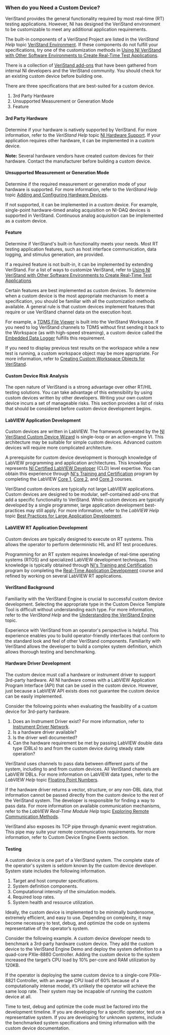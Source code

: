 ### When do you Need a Custom Device?

VeriStand provides the general functionality required by most real-time (RT) testing applications. However, NI has designed the VeriStand environment to be customizable to meet any additional application requirements.

The built-in components of a VeriStand Project are listed in the *VeriStand Help* topic [VeriStand Environment](https://www.ni.com/documentation/en/veristand/latest/manual/environment/). If these components do not fulfill your specifications, try one of the customization methods in [Using NI VeriStand with Other Software Environments to Create Real-Time Test Applications](https://www.ni.com/en-us/innovations/white-papers/09/using-ni-veristand-with-other-software-environments-to-create-re.html).

There is a collection of [VeriStand add-ons](https://www.ni.com/en-us/support/documentation/supplemental/15/veristand-add-ons.html) that have been gathered from internal NI developers and the VeriStand community. You should check for an existing custom device before building one.

There are three specifications that are best-suited for a custom device.
1.	3rd Party Hardware
2.	Unsupported Measurement or Generation Mode
3.	Feature

#### 3rd Party Hardware

Determine if your hardware is natively supported by VeriStand. For more information, refer to the *VeriStand Help* topic [NI Hardware Support](https://www.ni.com/documentation/en/veristand/latest/manual/ni-hardware-support/). If your application requires other hardware, it can be implemented in a custom device.

**Note:** Several hardware vendors have created custom devices for their hardware. Contact the manufacturer before building a custom device.

#### Unsupported Measurement or Generation Mode

Determine if the required measurement or generation mode of your hardware is supported. For more information, refer to the *VeriStand Help* topic [Adding and Configuring Hardware Devices](https://www.ni.com/documentation/en/veristand/latest/manual/add-configure-hardware-device/).

If not supported, it can be implemented in a custom device. For example, single-point hardware-timed analog acquisition on NI-DAQ devices is supported in VeriStand. Continuous analog acquisition can be implemented as a custom device.

#### Feature

Determine if VeriStand's built-in functionality meets your needs. Most RT testing application features, such as host interface communication, data logging, and stimulus generation, are provided.

If a required feature is not built-in, it can be implemented by extending VeriStand. For a list of ways to customize VeriStand, refer to [Using NI VeriStand with Other Software Environments to Create Real-Time Test Applications](https://www.ni.com/en-us/innovations/white-papers/09/using-ni-veristand-with-other-software-environments-to-create-re.html)

Certain features are best implemented as custom devices. To determine when a custom device is the most appropriate mechanism to meet a specification, you should be familiar with all the customization methods available. A general rule is that custom devices implement features that require or use VeriStand channel data on the execution host.

For example, a [TDMS File Viewer](https://www.ni.com/documentation/en/veristand/latest/manual/enhance-workspace-tools/) is built into the VeriStand Workspace. If you need to log VeriStand channels to TDMS without first sending it back to the Workspace (as with high-speed streaming), a custom device called the [Embedded Data Logger](https://www.ni.com/documentation/en/veristand/latest/manual/log-target-data-embedded-data-logger/) fulfills this requirement.

If you need to display previous test results on the workspace while a new test is running, a custom workspace object may be more appropriate. For more information, refer to [Creating Custom Workspace Objects for VeriStand](https://knowledge.ni.com/KnowledgeArticleDetails?id=kA03q000000x4QfCAI&l=en-US).

#### Custom Device Risk Analysis

The open nature of VeriStand is a strong advantage over other RT/HIL testing solutions. You can take advantage of this extensibility by using custom devices written by other developers. Writing your own custom device incurs a set of manageable risks. This section provides a list of risks that should be considered before custom device development begins.

#### LabVIEW Application Development

Custom devices are written in LabVIEW. The framework generated by the [NI VeriStand Custom Device Wizard](https://github.com/ni/niveristand-custom-device-wizard) is single-loop or an action-engine VI. This architecture may be suitable for simple custom devices. Advanced custom devices will require more complicated architecture.

A prerequisite for custom device development is thorough knowledge of LabVIEW programming and application architectures. This knowledge represents [NI Certified LabVIEW Developer](https://education.ni.com/badges/resources/1255) (CLD) level expertise. You can obtain this experience through [NI's Training and Certification](https://www.ni.com/en-us/shop/services/education-services.html) program by completing the LabVIEW [Core 1](https://www.ni.com/en-us/shop/services/education-services/customer-education-courses/labview-core-1-course-overview.html), [Core 2](https://www.ni.com/en-us/shop/services/education-services/customer-education-courses/labview-core-2-course-overview.html), and [Core 3](https://www.ni.com/en-us/shop/services/education-services/customer-education-courses/labview-core-3-course-overview.html) courses.

VeriStand custom devices are typically not large LabVIEW applications. Custom devices are designed to be modular, self-contained add-ons that add a specific functionality to VeriStand. While custom devices are typically developed by a single programmer, large application development best-practices may still apply. For more information, refer to the *LabVIEW Help* topic [Best Practices for Large Application Development](https://zone.ni.com/reference/en-XX/help/371361R-01/lvdevconcepts/best_practices_large_apps/).

#### LabVIEW RT Application Development

Custom devices are typically designed to execute on RT systems. This allows the operator to perform deterministic HIL and RT test procedures.

Programming for an RT system requires knowledge of real-time operating systems (RTOS) and specialized LabVIEW development techniques. This knowledge is typically obtained through [NI's Training and Certification](https://www.ni.com/en-us/shop/services/education-services.html) program by completing the [Real-Time Application Development](https://www.ni.com/en-us/shop/services/products/labview-real-time-1-course.html) course and refined by working on several LabVIEW RT applications.

#### VeriStand Background

Familiarity with the VeriStand Engine is crucial to successful custom device development. Selecting the appropriate type in the Custom Device Template Tool is difficult without understanding each type. For more information, refer to the *VeriStand Help* and the [Understanding the VeriStand Engine](https://www.ni.com/documentation/en/veristand/latest/manual/vs-engine/) topic.

Experience with VeriStand from an operator's perspective is helpful. This experience enables you to build operator-friendly interfaces that conform to the standard look and feel of other VeriStand components. Familiarity with VeriStand allows the developer to build a complex system definition, which allows thorough testing and benchmarking.

#### Hardware Driver Development

The custom device must call a hardware or instrument driver to support 3rd-party hardware. All NI hardware comes with a LabVIEW Application Program Interface (API) that can be used in the custom device. However, just because a LabVIEW API exists does not guarantee the custom device can be easily implemented.

Consider the following points when evaluating the feasibility of a custom device for 3rd-party hardware.

1. Does an Instrument Driver exist? For more information, refer to [Instrument Driver Network](https://www.ni.com/en-us/support/downloads/instrument-drivers.html).
2. Is a hardware driver available?
3. Is the driver well documented?
4. Can the hardware requirement be met by passing LabVIEW double data type (DBLs) to and from the custom device during steady state operation?

VeriStand uses channels to pass data between different parts of the system, including to and from custom devices. All VeriStand channels are LabVIEW DBLs. For more information on LabVIEW data types, refer to the *LabVIEW Help* topic [Floating Point Numbers](https://zone.ni.com/reference/en-XX/help/371361R-01/lvhowto/floating_point_numbers/).

If the hardware driver returns a vector, structure, or any non-DBL data, that information cannot be passed directly from the custom device to the rest of the VeriStand system. The developer is responsible for finding a way to pass data. For more information on available communication mechanisms, refer to the *LabVIEW Real-Time Module Help* topic [Exploring Remote Communication Methods](https://zone.ni.com/reference/en-XX/help/370715P-01/lvrtconcepts/exploring_communication_methods/).

VeriStand also exposes its TCP pipe through dynamic event registration. This pipe may suite your remote communication requirements. for more information, refer to Custom Device Engine Events section.

#### Testing

A custom device is one part of a VeriStand system. The complete state of the operator's system is seldom known by the custom device developer. System state includes the following information.

1. Target and host computer specifications.
2. System definition components.
3. Computational intensity of the simulation models.
4. Required loop rates.
5. System health and resource utilization.

Ideally, the custom device is implemented to be minimally burdensome, extremely efficient, and easy to use. Depending on complexity, it may become necessary to test, debug, and optimize the code on systems representative of the operator’s system.

Consider the following example. A custom device developer needs to benchmark a 3rd-party hardware custom device. They add the custom device to the VeriStand Engine Demo and deploy the system definition to a quad-core PXIe-8880 Controller. Adding the custom device to the system increased the target’s CPU load by 10% per-core and RAM utilization by 120KB.

If the operator is deploying the same custom device to a single-core PXIe-8821 Controller, with an average CPU load of 60% because of a computationally intense model, it’s unlikely the operator will achieve the same loop rate. Their system may be incapable of running the custom device at all.

Time to test, debug and optimize the code must be factored into the development timeline. If you are developing for a specific operator, test on a representative system. If you are developing for unknown systems, include the benchmarked system specifications and timing information with the custom device documentation.
